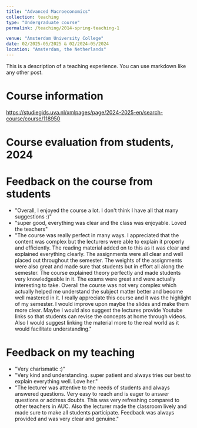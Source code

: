 ```yaml
---
title: "Advanced Macroeconomics"
collection: teaching
type: "Undergraduate course"
permalink: /teaching/2014-spring-teaching-1

venue: "Amsterdam University College"
date: 02/2025-05/2025 & 02/2024-05/2024
location: "Amsterdam, the Netherlands"
---
```


This is a description of a teaching experience. You can use markdown like any other post.

Course information
======
https://studiegids.uva.nl/xmlpages/page/2024-2025-en/search-course/course/118950

Course evaluation from students, 2024
======

Feedback on the course from students
======
- "Overall, I enjoyed the course a lot. I don't think I have all that many suggestions :)"
- "super good, everything was clear and the class was enjoyable. Loved the teachers"
- "The course was really perfect in many ways. I appreciated that the content was complex but the lecturers were able to explain it properly and efficiently. The reading material added on to this as it was clear and explained everything clearly. The assignments were all clear and well placed out throughout the semester. The weights of the assignments were also great and made sure that students but in effort all along the semester. The course explained theory perfectly and made students very knowledgeable in it. The exams were great and were actually interesting to take. Overall the course was not very complex which actually helped me understand the subject matter better and become well mastered in it. I really appreciate this course and it was the highlight of my semester. I would improve upon maybe the slides and make them more clear. Maybe I would also suggest the lectures provide Youtube links so that students can revise the concepts at home through videos. Also I would suggest linking the material more to the real world as it
would facilitate understanding."

Feedback on my teaching
======
- "Very charismatic :)"
- "Very kind and understanding. super patient and always tries our best to explain everything well. Love her."
- "The lecturer was attentive to the needs of students and always answered questions. Very easy to reach and is eager to answer questions or address doubts. This was very refreshing compared to
other teachers in AUC. Also the lecturer made the classroom lively and made sure to make all students participate. Feedback was always provided and was very clear and genuine."
